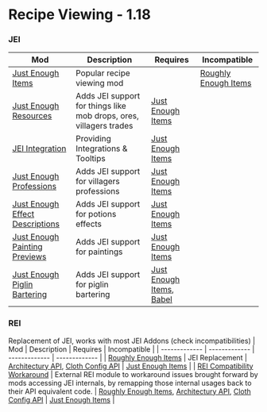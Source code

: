 # Recipe Viewing - 1.18

### JEI
| Mod | Description | Requires | Incompatible |
| ------------- | ------------- | ------------- | ------------- |
| [Just Enough Items](https://www.curseforge.com/minecraft/mc-mods/jei/files/all?filter-game-version=1738749986%3A73250) | Popular recipe viewing mod | | [Roughly Enough Items](https://www.curseforge.com/minecraft/mc-mods/roughly-enough-items/files/all?filter-game-version=1738749986%3A73250) |
| [Just Enough Resources](https://www.curseforge.com/minecraft/mc-mods/just-enough-resources-jer/files/all?filter-game-version=1738749986%3A73250) | Adds JEI support for things like mob drops, ores, villagers trades | [Just Enough Items](https://www.curseforge.com/minecraft/mc-mods/jei/files/all?filter-game-version=1738749986%3A73250) | |
| [JEI Integration](https://www.curseforge.com/minecraft/mc-mods/jei-integration/files/all?filter-game-version=1738749986%3A73250) | Providing Integrations & Tooltips | [Just Enough Items](https://www.curseforge.com/minecraft/mc-mods/jei/files/all?filter-game-version=1738749986%3A73250) | |
| [Just Enough Professions](https://www.curseforge.com/minecraft/mc-mods/just-enough-professions-jep/files/all?filter-game-version=1738749986%3A73250) | Adds JEI support for villagers professions | [Just Enough Items](https://www.curseforge.com/minecraft/mc-mods/jei/files/all?filter-game-version=1738749986%3A73250) | |
| [Just Enough Effect Descriptions](https://www.curseforge.com/minecraft/mc-mods/just-enough-effect-descriptions-jeed/files/all?filter-game-version=1738749986%3A73250) | Adds JEI support for potions effects | [Just Enough Items](https://www.curseforge.com/minecraft/mc-mods/jei/files/all?filter-game-version=1738749986%3A73250) | |
| [Just Enough Painting Previews](https://www.curseforge.com/minecraft/mc-mods/jepp/files/all?filter-game-version=1738749986%3A73250) | Adds JEI support for paintings | [Just Enough Items](https://www.curseforge.com/minecraft/mc-mods/jei/files/all?filter-game-version=1738749986%3A73250) | |
| [Just Enough Piglin Bartering](https://www.curseforge.com/minecraft/mc-mods/just-enough-piglin-bartering/files/all?filter-game-version=1738749986%3A73250) | Adds JEI support for piglin bartering | [Just Enough Items](https://www.curseforge.com/minecraft/mc-mods/jei/files/all?filter-game-version=1738749986%3A73250), [Babel](https://www.curseforge.com/minecraft/mc-mods/babel/files/all?filter-game-version=1738749986%3A73250) | |

### REI
Replacement of JEI, works with most JEI Addons (check incompatibilities)
| Mod | Description | Requires | Incompatible |
| ------------- | ------------- | ------------- | ------------- |
| [Roughly Enough Items](https://www.curseforge.com/minecraft/mc-mods/roughly-enough-items/files/all?filter-game-version=1738749986%3A73250) | JEI Replacement | [Architectury API](https://www.curseforge.com/minecraft/mc-mods/architectury-forge/files/all?filter-game-version=1738749986%3A73250), [Cloth Config API](https://www.curseforge.com/minecraft/mc-mods/cloth-config-forge/files/all?filter-game-version=1738749986%3A73250) | [Just Enough Items](https://www.curseforge.com/minecraft/mc-mods/jei/files/all?filter-game-version=1738749986%3A73250) |
| [REI Compatibility Workaround](https://www.curseforge.com/minecraft/mc-mods/roughly-enough-items-hacks/files/all?filter-game-version=1738749986%3A73250) | External REI module to workaround issues brought forward by mods accessing JEI internals, by remapping those internal usages back to their API equivalent code. | [Roughly Enough Items](https://www.curseforge.com/minecraft/mc-mods/roughly-enough-items/files/all?filter-game-version=1738749986%3A73250), [Architectury API](https://www.curseforge.com/minecraft/mc-mods/architectury-forge/files/all?filter-game-version=1738749986%3A73250), [Cloth Config API](https://www.curseforge.com/minecraft/mc-mods/cloth-config-forge/files/all?filter-game-version=1738749986%3A73250) | [Just Enough Items](https://www.curseforge.com/minecraft/mc-mods/jei/files/all?filter-game-version=1738749986%3A73250) |